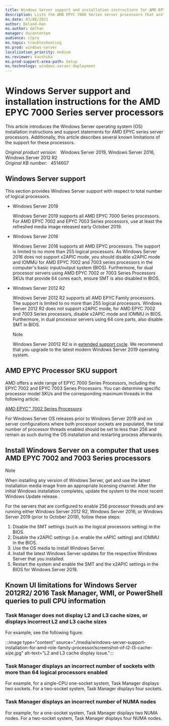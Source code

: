 ```yaml
---
title: Windows Server support and installation instructions for AMD EPYC 7000 Series server processors
description: Lists the AMD EPYC 7000 Series server processors that are supported by Windows Server 2019, Windows Server 2016, and Windows Server 2012 R2. Additionally lists support caveats and installation instructions.
ms.date: 03/08/2021
author: Deland-Han
ms.author: delhan
manager: dscontentpm
audience: itpro
ms.topic: troubleshooting
ms.prod: windows-server
localization_priority: medium
ms.reviewer: kaushika
ms.prod-support-area-path: Setup
ms.technology: windows-server-deployment
---
```

# Windows Server support and installation instructions for the AMD EPYC 7000 Series server processors

This article introduces the Windows Server operating system (OS) installation instructions and support statements for AMD EPYC series server processors. Additionally, this article describes several known limitations of the support for these processors.

_Original product version:_ &nbsp; Windows Server 2019, Windows Server 2016, Windows Server 2012 R2  
_Original KB number:_ &nbsp; 4514607

## Windows Server support

This section provides Windows Server support with respect to total number of logical processors.

- Windows Server 2019

    Windows Server 2019 supports all AMD EPYC 7000 Series processors. For AMD EPYC 7002 and EPYC 7003 Series processors, use at least the refreshed media image released early October 2019.

- Windows Server 2016

    Windows Server 2016 supports all AMD EPYC processors. The support is limited to no more than 255 logical processors. As Windows Server 2016 does not support x2APIC mode, you should disable x2APIC mode and IOMMU for AMD EPYC 7002 and 7003 series processors in the computer's basic input/output system (BIOS).  Furthermore, for dual processor servers using AMD EPYC 7002 or 7003 Series Processors SKUs that provide 64 cores each, ensure SMT is also disabled in BIOS.

- Windows Server 2012 R2

    Windows Server 2012 R2 supports all AMD EPYC Family processors. The support is limited to no more than 255 logical processors. Windows Server 2012 R2 does not support x2APIC mode, for AMD EPYC 7002 and 7003 Series processors, disable x2APIC mode and IOMMU in BIOS. Furthermore, in dual processor servers using 64 core parts, also disable SMT in BIOS.

    > [!NOTE]
    > Windows Server 20012 R2 is in [extended support cycle](/lifecycle/products/?alpha=Windows%20Server%202012%20R2). We recommend that you upgrade to the latest modern Windows Server 2019 operating system.

## AMD EPYC Processor SKU support

AMD offers a wide range of EPYC 7000 Series Processors, including the EPYC 7002 and EPYC 7003 Series Processors. You can determine specific processor model SKUs and the corresponding maximum threads in the following article:

[AMD EPYC™ 7002 Series Processors](https://www.amd.com/en/processors/epyc-7002-series)

For Windows Server OS releases prior to Windows Server 2019 and on server configurations where both processor sockets are populated, the total number of processor threads enabled should be set to less than 256 and remain as such during the OS installation and restarting process afterwards.  

## Install Windows Server on a computer that uses AMD EPYC 7002 and 7003 Series processors

> [!NOTE]
> When installing any version of Windows Server, get and use the latest installation media image from an appropriate licensing channel.  After the initial Windows installation completes, update the system to the most recent Windows Update release.

For the servers that are configured to enable 256 processor threads and are running either Windows Server 2012 R2, Windows Server 2016, or Windows Server 2019 (prior to October 2019), follow these steps:

1. Disable the SMT settings (such as the logical processors setting) in the BIOS.
2. Disable the x2APIC settings (i.e. enable the xAPIC setting) and IOMMU in the BIOS.
3. Use the OS media to install Windows Server.
4. Install the latest Windows Server updates for the respective Windows Server that you installed.
5. Restart the system and enable the SMT and the x2APIC settings in the BIOS for Windows Server 2019.

## Known UI limitations for Windows Server 2012R2/ 2016 Task Manager, WMI, or PowerShell queries to pull CPU information

### Task Manager does not display L2 and L3 cache sizes, or displays incorrect L2 and L3 cache sizes

For example, see the following figure.

:::image type="content" source="./media/windows-server-support-installation-for-amd-role-family-processor/screenshot-of-l2-l3-cache-size.jpg" alt-text="L2 and L3 cache display issue.":::

### Task Manager displays an incorrect number of sockets with more than 64 logical processors enabled

For example, for a single-CPU one-socket system, Task Manager displays two sockets. For a two-socket system, Task Manager displays four sockets.

### Task Manager displays an incorrect number of NUMA nodes

For example, for a one-socket system, Task Manager displays two NUMA nodes. For a two-socket system, Task Manager displays four NUMA nodes.
